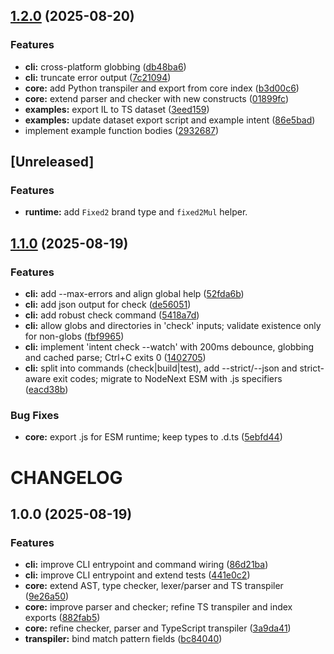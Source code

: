 ## [1.2.0](https://github.com/alessbarb/IntentLang/compare/@intentlang/core-v1.1.0...@intentlang/core-v1.2.0) (2025-08-20)

### Features

- **cli:** cross-platform globbing ([db48ba6](https://github.com/alessbarb/IntentLang/commit/db48ba68ec576e657f9da7f67e3530b36c56a1b4))
- **cli:** truncate error output ([7c21094](https://github.com/alessbarb/IntentLang/commit/7c2109497d5da77fd688c7bc880015aad5fa79a5))
- **core:** add Python transpiler and export from core index ([b3d00c6](https://github.com/alessbarb/IntentLang/commit/b3d00c654d2f99b0dad487a91cb90d28292ed389))
- **core:** extend parser and checker with new constructs ([01899fc](https://github.com/alessbarb/IntentLang/commit/01899fcf6dc6aa2bc2dced7607e4c9f9c60e40fe))
- **examples:** export IL to TS dataset ([3eed159](https://github.com/alessbarb/IntentLang/commit/3eed15991723e3d910daf05fede2d1169bd6ab55))
- **examples:** update dataset export script and example intent ([86e5bad](https://github.com/alessbarb/IntentLang/commit/86e5badb8daf0ab089ad4a5662706ca9bca9f2d7))
- implement example function bodies ([2932687](https://github.com/alessbarb/IntentLang/commit/2932687214e209c5987e94c2489295007f2675ba))

## [Unreleased]

### Features

- **runtime:** add `Fixed2` brand type and `fixed2Mul` helper.

## [1.1.0](https://github.com/alessbarb/IntentLang/compare/@intentlang/coreang/core-v@intentlang/core@intentlang/core-v1.1.0) (2025-08-19)

### Features

- **cli:** add --max-errors and align global help ([52fda6b](https://github.com/alessbarb/IntentLang/commit/52fda6b3d11e619503d4610c39bd5d12850ab403))
- **cli:** add json output for check ([de56051](https://github.com/alessbarb/IntentLang/commit/de5605127862966c76b6e13cc802e9c47ec40960))
- **cli:** add robust check command ([5418a7d](https://github.com/alessbarb/IntentLang/commit/5418a7d55646f3db75905ce4fa69933ba4bb7a53))
- **cli:** allow globs and directories in 'check' inputs; validate existence only for non-globs ([fbf9965](https://github.com/alessbarb/IntentLang/commit/fbf996590bca02571b53c241e89155162901773e))
- **cli:** implement 'intent check --watch' with 200ms debounce, globbing and cached parse; Ctrl+C exits 0 ([1402705](https://github.com/alessbarb/IntentLang/commit/1402705e94ab3ec4ba094b4fbd8aa2825e46e5f8))
- **cli:** split into commands (check|build|test), add --strict/--json and strict-aware exit codes; migrate to NodeNext ESM with .js specifiers ([eacd38b](https://github.com/alessbarb/IntentLang/commit/eacd38bf3726dbda189a09aac754b9af0a82cedd))

### Bug Fixes

- **core:** export .js for ESM runtime; keep types to .d.ts ([5ebfd44](https://github.com/alessbarb/IntentLang/commit/5ebfd44a20578ac70f71b6a05d387fc4a4a902a3))

# CHANGELOG

## 1.0.0 (2025-08-19)

### Features

- **cli:** improve CLI entrypoint and command wiring ([86d21ba](https://github.com/alessbarb/IntentLang/commit/86d21ba9320b62c7df111b65e73559b8ffbe8e0f))
- **cli:** improve CLI entrypoint and extend tests ([441e0c2](https://github.com/alessbarb/IntentLang/commit/441e0c25032606a1777058d6290bc471572d989c))
- **core:** extend AST, type checker, lexer/parser and TS transpiler ([9e26a50](https://github.com/alessbarb/IntentLang/commit/9e26a50270ee40fe0fcecc7b961a39fc2d71cd05))
- **core:** improve parser and checker; refine TS transpiler and index exports ([882fab5](https://github.com/alessbarb/IntentLang/commit/882fab556f62c356f495760f760922b5dabe5fbf))
- **core:** refine checker, parser and TypeScript transpiler ([3a9da41](https://github.com/alessbarb/IntentLang/commit/3a9da411693a2e8958cb7ccc154d28f08ee973ea))
- **transpiler:** bind match pattern fields ([bc84040](https://github.com/alessbarb/IntentLang/commit/bc8404051de4d04148e9c867bb0a67ae9f0234e2))
